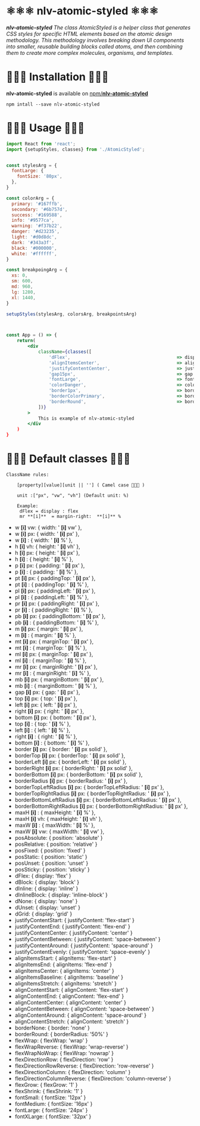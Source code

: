 # ⚛⚛⚛ nlv-atomic-styled ⚛⚛⚛

_**nlv-atomic-styled** The class AtomicStyled is a helper class that generates CSS styles for specific HTML elements based on the atomic design methodology. This methodology involves breaking down UI components into smaller, reusable building blocks called atoms, and then combining them to create more complex molecules, organisms, and templates._

# 👷👷👷 Installation 👷👷👷

**nlv-atomic-styled** is available on [npm/**nlv-atomic-styled**](https://www.npmjs.com/package/nlv-atomic-styled)

```
npm intall --save nlv-atomic-styled
```

# 🚀🚀🚀 Usage 🚀🚀🚀

```jsx
import React from 'react';
import {setupStyles, classes} from './AtomicStyled';


const stylesArg = {
  fontLarge: {
    fontSize: '80px',
  },
}

const colorArg = {
  primary: '#167ffb',
  secondary: '#6b757d',
  success: '#169588',
  info: '#9577ca',
  warning: '#f37b22',
  danger: '#d23235',
  light: '#d0d8dc',
  dark: '#343a3f',
  black: '#000000',
  white: '#ffffff',
}

const breakpoingArg = {
  xs: 0,
  sm: 600,
  md: 960,
  lg: 1280,
  xl: 1440,
}

setupStyles(stylesArg, colorsArg, breakpointsArg)



const App = () => {
    return(
        <div
            className={classes([
                'dFlex',                                        => display: flex
                'alignItemsCenter',                             => align-items: center
                'justifyContentCenter',                         => justify-content: center
                'gap15px',                                      => gap : 15px
                'fontLarge',                                    => font-size: 80px
                'colorDanger',                                  => color: #d23235
                'border1px',                                    => border: 1px solid
                'borderColorPrimary',                           => border-color: #167ffb
                'borderRound',                                  => border-radius: 50%
            ])}
        >
            This is example of nlv-atomic-styled
        </div
    )
}
```

# 📄📄📄 Default classes 📄📄📄

```
ClassName rules:

    [property][value][unit || ''] ( Camel case 🐪🐪🐪 )

    unit :["px", "vw", "vh"] (Default unit: %)

    Example:
     dFlex = display : flex
     mr **[i]**  = margin-right:  **[i]** %
```

- w **[i]** vw: { width: ' **[i]** vw' },
- w **[i]** px: { width: ' **[i]** px' },
- w **[i]** : { width: ' **[i]** %' },
- h **[i]** vh: { height: ' **[i]** vh' },
- h **[i]** px: { height: ' **[i]** px' },
- h **[i]** : { height: ' **[i]** %' },
- p **[i]** px: { padding: ' **[i]** px' },
- p **[i]** : { padding: ' **[i]** %' },
- pt **[i]** px: { paddingTop: ' **[i]** px' },
- pt **[i]** : { paddingTop: ' **[i]** %' },
- pl **[i]** px: { paddingLeft: ' **[i]** px' },
- pl **[i]** : { paddingLeft: ' **[i]** %' },
- pr **[i]** px: { paddingRight: ' **[i]** px' },
- pr **[i]** : { paddingRight: ' **[i]** %' },
- pb **[i]** px: { paddingBottom: ' **[i]** px' },
- pb **[i]** : { paddingBottom: ' **[i]** %' },
- m **[i]** px: { margin: ' **[i]** px' },
- m **[i]** : { margin: ' **[i]** %' },
- mt **[i]** px: { marginTop: ' **[i]** px' },
- mt **[i]** : { marginTop: ' **[i]** %' },
- ml **[i]** px: { marginTop: ' **[i]** px' },
- ml **[i]** : { marginTop: ' **[i]** %' },
- mr **[i]** px: { marginRight: ' **[i]** px' },
- mr **[i]** : { marginRight: ' **[i]** %' },
- mb **[i]** px: { marginBottom: ' **[i]** px' },
- mb **[i]** : { marginBottom: ' **[i]** %' },
- gap **[i]** px: { gap: ' **[i]** px' },
- top **[i]** px: { top: ' **[i]** px' },
- left **[i]** px: { left: ' **[i]** px' },
- right **[i]** px: { right: ' **[i]** px' },
- bottom **[i]** px: { bottom: ' **[i]** px' },
- top **[i]** : { top: ' **[i]** %' },
- left **[i]** : { left: ' **[i]** %' },
- right **[i]** : { right: ' **[i]** %' },
- bottom **[i]** : { bottom: ' **[i]** %' },
- border **[i]** px: { border: ' **[i]** px solid' },
- borderTop **[i]** px: { borderTop: ' **[i]** px solid' },
- borderLeft **[i]** px: { borderLeft: ' **[i]** px solid' },
- borderRight **[i]** px: { borderRight: ' **[i]** px solid' },
- borderBottom **[i]** px: { borderBottom: ' **[i]** px solid' },
- borderRadius **[i]** px: { borderRadius: ' **[i]** px' },
- borderTopLeftRadius **[i]** px: { borderTopLeftRadius: ' **[i]** px' },
- borderTopRightRadius **[i]** px: { borderTopRightRadius: ' **[i]** px' },
- borderBottomLeftRadius **[i]** px: { borderBottomLeftRadius: ' **[i]** px' },
- borderBottomRightRadius **[i]** px: { borderBottomRightRadius: ' **[i]** px' },
- maxH **[i]** : { maxHeight: ' **[i]** %' },
- maxH **[i]** vh: { maxHeight: ' **[i]** vh' },
- maxW **[i]** : { maxWidth: ' **[i]** %' },
- maxW **[i]** vw: { maxWidth: ' **[i]** vw' },
- posAbsolute: { position: 'absolute' }
- posRelative: { position: 'relative' }
- posFixed: { position: 'fixed' }
- posStatic: { position: 'static' }
- posUnset: { position: 'unset' }
- posSticky: { position: 'sticky' }
- dFlex: { display: 'flex' }
- dBlock: { display: 'block' }
- dInline: { display: 'inline' }
- dInlineBlock: { display: 'inline-block' }
- dNone: { display: 'none' }
- dUnset: { display: 'unset' }
- dGrid: { display: 'grid' }
- justifyContentStart: { justifyContent: 'flex-start' }
- justifyContentEnd: { justifyContent: 'flex-end' }
- justifyContentCenter: { justifyContent: 'center' }
- justifyContentBetween: { justifyContent: 'space-between' }
- justifyContentAround: { justifyContent: 'space-around' }
- justifyContentEvenly: { justifyContent: 'space-evenly' }
- alignItemsStart: { alignItems: 'flex-start' }
- alignItemsEnd: { alignItems: 'flex-end' }
- alignItemsCenter: { alignItems: 'center' }
- alignItemsBaseline: { alignItems: 'baseline' }
- alignItemsStretch: { alignItems: 'stretch' }
- alignContentStart: { alignContent: 'flex-start' }
- alignContentEnd: { alignContent: 'flex-end' }
- alignContentCenter: { alignContent: 'center' }
- alignContentBetween: { alignContent: 'space-between' }
- alignContentAround: { alignContent: 'space-around' }
- alignContentStretch: { alignContent: 'stretch' }
- borderNone: { border: 'none' }
- borderRound: { borderRadius: '50%' }
- flexWrap: { flexWrap: 'wrap' }
- flexWrapReverse: { flexWrap: 'wrap-reverse' }
- flexWrapNoWrap: { flexWrap: 'nowrap' }
- flexDirectionRow: { flexDirection: 'row' }
- flexDirectionRowReverse: { flexDirection: 'row-reverse' }
- flexDirectionColumn: { flexDirection: 'column' }
- flexDirectionColumnReverse: { flexDirection: 'column-reverse' }
- flexGrow: { flexGrow: '1' }
- flexShrink: { flexShrink: '1' }
- fontSmall: { fontSize: '12px' }
- fontMedium: { fontSize: '16px' }
- fontLarge: { fontSize: '24px' }
- fontXLarge: { fontSize: '32px' }